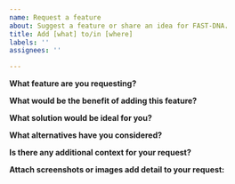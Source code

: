 ```yaml
---
name: Request a feature
about: Suggest a feature or share an idea for FAST-DNA.
title: Add [what] to/in [where]
labels: ''
assignees: ''

---
```


**What feature are you requesting?**

**What would be the benefit of adding this feature?**

**What solution would be ideal for you?**

**What alternatives have you considered?**

**Is there any additional context for your request?**

**Attach screenshots or images add detail to your request:**
